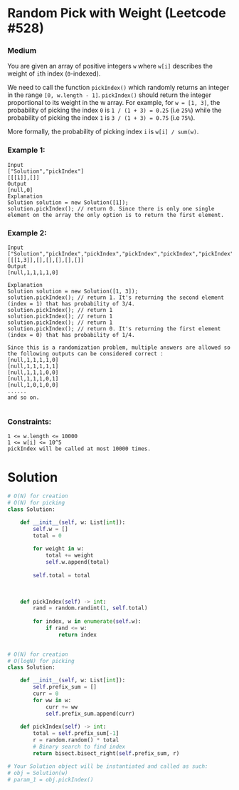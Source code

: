 Random Pick with Weight (Leetcode #528)
===============================
### Medium

You are given an array of positive integers `w` where `w[i]` describes the weight of `i`th index (`0`-indexed).

We need to call the function `pickIndex()` which randomly returns an integer in the range `[0, w.length - 1]`. `pickIndex()` should return the integer proportional 
to its weight in the w array. For example, for `w = [1, 3]`, the probability of picking the index `0` is `1 / (1 + 3) = 0.25` (i.e `25%`) while the probability
of picking the index `1` is `3 / (1 + 3) = 0.75` (i.e `75%`).

More formally, the probability of picking index `i` is `w[i] / sum(w)`.

 

### Example 1:
```
Input
["Solution","pickIndex"]
[[[1]],[]]
Output
[null,0]
Explanation
Solution solution = new Solution([1]);
solution.pickIndex(); // return 0. Since there is only one single element on the array the only option is to return the first element.
```

### Example 2:
```
Input
["Solution","pickIndex","pickIndex","pickIndex","pickIndex","pickIndex"]
[[[1,3]],[],[],[],[],[]]
Output
[null,1,1,1,1,0]

Explanation
Solution solution = new Solution([1, 3]);
solution.pickIndex(); // return 1. It's returning the second element (index = 1) that has probability of 3/4.
solution.pickIndex(); // return 1
solution.pickIndex(); // return 1
solution.pickIndex(); // return 1
solution.pickIndex(); // return 0. It's returning the first element (index = 0) that has probability of 1/4.

Since this is a randomization problem, multiple answers are allowed so the following outputs can be considered correct :
[null,1,1,1,1,0]
[null,1,1,1,1,1]
[null,1,1,1,0,0]
[null,1,1,1,0,1]
[null,1,0,1,0,0]
......
and so on.
 
```

### Constraints:
```
1 <= w.length <= 10000
1 <= w[i] <= 10^5
pickIndex will be called at most 10000 times.
```

Solution
========
```python
# O(N) for creation
# O(N) for picking
class Solution:

    def __init__(self, w: List[int]):
        self.w = []
        total = 0
        
        for weight in w:
            total += weight
            self.w.append(total)
        
        self.total = total
            
        

    def pickIndex(self) -> int:
        rand = random.randint(1, self.total)
        
        for index, w in enumerate(self.w):
            if rand <= w:
                return index
        
```
```python
# O(N) for creation
# O(logN) for picking
class Solution:

    def __init__(self, w: List[int]):
        self.prefix_sum = []
        curr = 0
        for ww in w:
            curr += ww
            self.prefix_sum.append(curr)
       
    def pickIndex(self) -> int:
        total = self.prefix_sum[-1]
        r = random.random() * total
        # Binary search to find index
        return bisect.bisect_right(self.prefix_sum, r)

# Your Solution object will be instantiated and called as such:
# obj = Solution(w)
# param_1 = obj.pickIndex()
```
